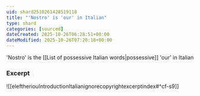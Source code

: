 ```yaml
---
uid: shard2510261428519110
title: "'Nostro' is 'our' in Italian"
type: shard
categories: [sourced]
dateCreated: 2025-10-26T06:28:51+00:00
dateModified: 2025-10-26T07:20:18+00:00
---
```

'Nostro' is the [[List of possessive Italian words|possessive]] 'our' in Italian
### Excerpt
![[eleftheriouIntroductionItalianignorecopyrightexcerptindex#^cf-s9]]